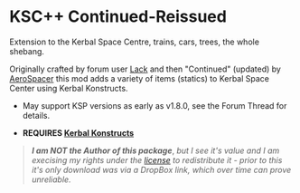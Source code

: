 # KSC++ Continued-Reissued
Extension to the Kerbal Space Centre, trains, cars, trees, the whole shebang.

Originally crafted by forum user [Lack](https://forum.kerbalspaceprogram.com/index.php?/profile/47978-lack/) and then "Continued" (updated) by [AeroSpacer](https://forum.kerbalspaceprogram.com/index.php?/profile/144540-aerospacer/) this mod adds a variety of items (statics) to Kerbal Space Center using Kerbal Konstructs.

* May support KSP versions as early as v1.8.0, see the Forum Thread for details.

* **REQUIRES [Kerbal Konstructs](https://forum.kerbalspaceprogram.com/index.php?/topic/204210-ksp-18-kerbal-konstructs-continued/)**

> ***I am NOT the Author of this package***, *but I see it's value and I am execising my rights under the [license](https://creativecommons.org/licenses/by-nc-sa/4.0/) to redistribute it - prior to this it's only download was via a DropBox link, which over time can prove unreliable.*
